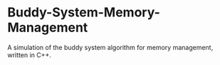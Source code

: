 # Buddy-System-Memory-Management
A simulation of the buddy system algorithm for memory management, written in C++.
